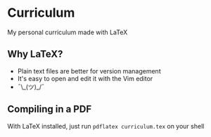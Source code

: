 # Curriculum

My personal curriculum made with LaTeX

## Why LaTeX?

- Plain text files are better for version management
- It's easy to open and edit it with the Vim editor
- ¯\\\_(ツ)\_/¯

## Compiling in a PDF

With LaTeX installed, just run `pdflatex curriculum.tex` on your shell
